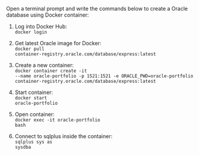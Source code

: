 Open a terminal prompt and write the commands below to create a Oracle database using Docker container:

1. Log into Docker Hub:
<br><code>docker login</code>

3. Get latest Oracle image for Docker:
<br><code>docker pull container-registry.oracle.com/database/express:latest</code>

4. Create a new container:
<br><code>docker container create -it --name oracle-portfolio -p 1521:1521 -e ORACLE_PWD=oracle-portfolio container-registry.oracle.com/database/express:latest</code>

5. Start container:
<br><code>docker start oracle-portfolio</code>

6. Open container:
<br><code>docker exec -it oracle-portfolio bash</code>

7. Connect to sqlplus inside the container:
<br><code>sqlplus sys as sysdba</code>
